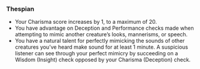 ### Thespian

- Your Charisma score increases by 1, to a maximum of 20.
- You have advantage on Deception and Performance checks made when attempting to mimic another creature’s looks, mannerisms, or speech.
- You have a natural talent for perfectly mimicking the sounds of other creatures you’ve heard make sound for at least 1 minute.
  A suspicious listener can see through your perfect mimicry by succeeding on a Wisdom (Insight) check opposed by your Charisma (Deception) check.
